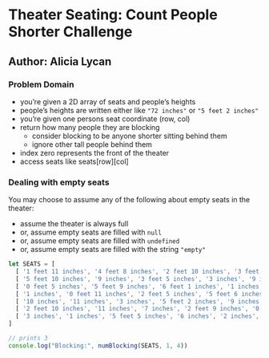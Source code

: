 # Theater Seating: Count People Shorter Challenge

## Author: Alicia Lycan

### Problem Domain

- you’re given a 2D array of seats and people’s heights
- people’s heights are written either like `"72 inches"` or `"5 feet 2 inches"`
- you’re given one persons seat coordinate (row, col)
- return how many people they are blocking
  - consider blocking to be anyone shorter sitting behind them
  - ignore other tall people behind them
- index zero represents the front of the theater
- access seats like seats[row][col]

### Dealing with empty seats

You may choose to assume any of the following about empty seats in the theater:

- assume the theater is always full
- or, assume empty seats are filled with `null`
- or, assume empty seats are filled with `undefined`
- or, assume empty seats are filled with the string `"empty"`

```js
let SEATS = [
  [ '1 feet 11 inches', '4 feet 8 inches', '2 feet 10 inches', '3 feet 5 inches', '2 inches', '3 inches', '11 inches' ],
  [ '5 feet 10 inches', '9 inches', '3 feet 5 inches', '3 inches', '9 inches', '1 feet 0 inches', '0 inches' ],
  [ '0 feet 5 inches', '5 feet 9 inches', '6 feet 1 inches', '1 inches', '1 inches', '5 feet 3 inches', '3 feet 5 inches' ],
  [ '1 inches', '0 feet 11 inches', '2 feet 5 inches', '5 feet 6 inches', '6 feet 6 inches', '6 inches', '5 feet 11 inches' ],
  [ '10 inches', '11 inches', '3 inches', '5 feet 2 inches', '9 inches', '4 inches', '1 feet 10 inches' ],
  [ '2 feet 10 inches', '11 inches', '7 inches', '2 feet 9 inches', '0 inches', '9 inches', '0 feet 2 inches' ],
  [ '3 inches', '1 inches', '5 feet 5 inches', '6 inches', '2 inches', '5 feet 7 inches', '8 inches' ]
]

// prints 3
console.log("Blocking:", numBlocking(SEATS, 1, 4))
```